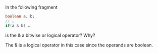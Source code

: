 In the following fragment
```java
boolean a, b;
// …
if(a & b) …
```
is the & a bitwise or logical operator? Why? 

The & is a logical operator in this case since the operands are boolean.
